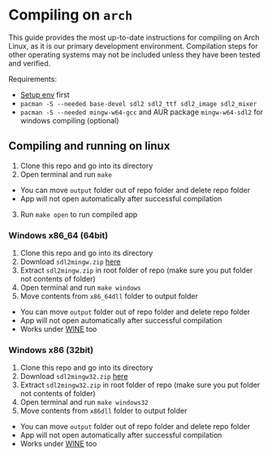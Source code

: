 # Compiling on `arch`

This guide provides the most up-to-date instructions for compiling on Arch Linux, as it is our primary development environment. Compilation steps for other operating systems may not be included unless they have been tested and verified.

Requirements:
- [Setup env](https://github.com/Mikicrepstudios/Mikicrep-Framework?tab=readme-ov-file#setuping-env) first
- ```pacman -S --needed base-devel sdl2 sdl2_ttf sdl2_image sdl2_mixer```
- ```pacman -S --needed mingw-w64-gcc``` and AUR package `mingw-w64-sdl2` for windows compiling (optional)

## Compiling and running on linux
1. Clone this repo and go into its directory
2. Open terminal and run `make`
- You can move `output` folder out of repo folder and delete repo folder
- App will not open automatically after successful compilation
3. Run `make open` to run compiled app
### Windows x86_64 (64bit)
1. Clone this repo and go into its directory
2. Download `sdl2mingw.zip` [here](https://drive.google.com/drive/folders/1uVe7oKMzCTTUeMJuHL7vqK0O2FK_pIPs?usp=drive_link)
3. Extract `sdl2mingw.zip` in root folder of repo (make sure you put folder not contents of folder)
4. Open terminal and run `make windows`
5. Move contents from `x86_64dll` folder to output folder
- You can move `output` folder out of repo folder and delete repo folder
- App will not open automatically after successful compilation
- Works under [WINE](https://www.winehq.org/) too
### Windows x86 (32bit)
1. Clone this repo and go into its directory
2. Download `sdl2mingw32.zip` [here](https://drive.google.com/drive/folders/1uVe7oKMzCTTUeMJuHL7vqK0O2FK_pIPs?usp=drive_link)
3. Extract `sdl2mingw32.zip` in root folder of repo (make sure you put folder not contents of folder)
4. Open terminal and run `make windows32`
5. Move contents from `x86dll` folder to output folder
- You can move `output` folder out of repo folder and delete repo folder
- App will not open automatically after successful compilation
- Works under [WINE](https://www.winehq.org/) too
